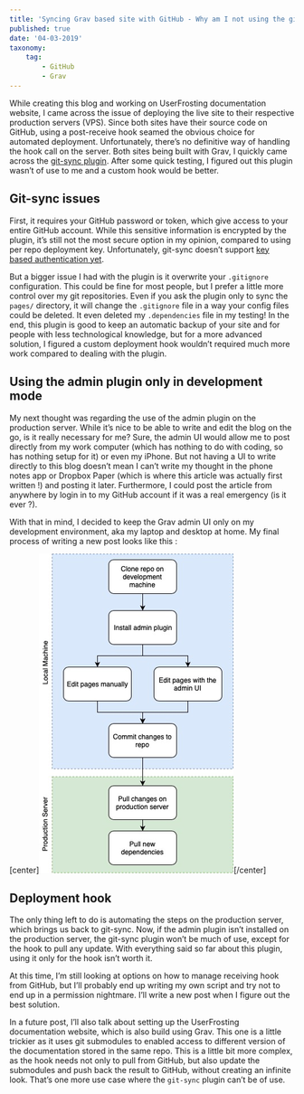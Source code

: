 ```yaml
---
title: 'Syncing Grav based site with GitHub - Why am I not using the git-sync plugin'
published: true
date: '04-03-2019'
taxonomy:
    tag:
        - GitHub
        - Grav
---
```


While creating this blog and working on UserFrosting documentation website, I came across the issue of deploying the live site to their respective production servers (VPS). Since both sites have their source code on GitHub, using a post-receive hook seamed the obvious choice for automated deployment. Unfortunately, there’s no definitive way of handling the hook call on the server. Both sites being built with Grav, I quickly came across the [git-sync plugin](https://github.com/trilbymedia/grav-plugin-git-sync). After some quick testing, I figured out this plugin wasn’t of use to me and a custom hook would be better.

## Git-sync issues

First, it requires your GitHub password or token, which give access to your entire GitHub account. While this sensitive information is encrypted by the plugin, it’s still not the most secure option in my opinion, compared to using per repo deployment key. Unfortunately, git-sync doesn’t support [key based authentication yet](https://github.com/trilbymedia/grav-plugin-git-sync/issues/110).

But a bigger issue I had with the plugin is it overwrite your `.gitignore` configuration. This could be fine for most people, but I prefer a little more control over my git repositories. Even if you ask the plugin only to sync the `pages/` directory, it will change the `.gitignore` file in a way your config files could be deleted. It even deleted my `.dependencies` file in my testing! In the end, this plugin is good to keep an automatic backup of your site and for people with less technological knowledge, but for a more advanced solution, I figured a custom deployment hook wouldn’t required much more work compared to dealing with the plugin.

## Using the admin plugin only in development mode

My next thought was regarding the use of the admin plugin on the production server. While it’s nice to be able to write and edit the blog on the go, is it really necessary for me? Sure, the admin UI would allow me to post directly from my work computer (which has nothing to do with coding, so has nothing setup for it) or even my iPhone. But not having a UI to write directly to this blog doesn’t mean I can’t write my thought in the phone notes app or Dropbox Paper (which is where this article was actually first written !) and posting it later. Furthermore, I could post the article from anywhere by login in to my GitHub account if it was a real emergency (is it ever ?).

With that in mind, I decided to keep the Grav admin UI only on my development environment, aka my laptop and desktop at home. My final process of writing a new post looks like this :

[center]![](diagram.jpg)[/center]

## Deployment hook

The only thing left to do is automating the steps on the production server, which brings us back to git-sync. Now, if the admin plugin isn’t installed on the production server, the git-sync plugin won’t be much of use, except for the hook to pull any update. With everything said so far about this plugin, using it only for the hook isn’t worth it.

At this time, I’m still looking at options on how to manage receiving hook from GitHub, but I’ll probably end up writing my own script and try not to end up in a permission nightmare. I’ll write a new post when I figure out the best solution.

In a future post, I’ll also talk about setting up the UserFrosting documentation website, which is also build using Grav. This one is a little trickier as it uses git submodules to enabled access to different version of the documentation stored in the same repo. This is a little bit more complex, as the hook needs not only to pull from GitHub, but also update the submodules and push back the result to GitHub, without creating an infinite look. That’s one more use case where the  `git-sync` plugin can’t be of use.
